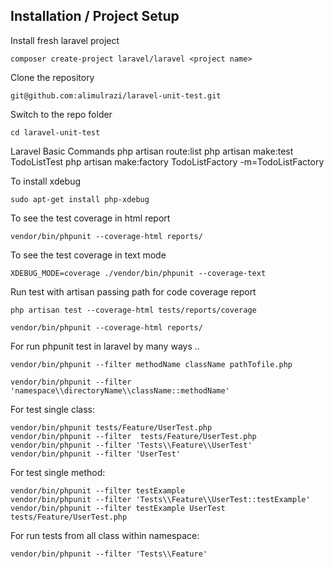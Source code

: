 
## Installation / Project Setup

Install fresh laravel project 

    composer create-project laravel/laravel <project name>

Clone the repository

    git@github.com:alimulrazi/laravel-unit-test.git

Switch to the repo folder

    cd laravel-unit-test

Laravel Basic Commands
    php artisan route:list
    php artisan make:test TodoListTest
    php artisan make:factory TodoListFactory -m=TodoListFactory

To install xdebug

    sudo apt-get install php-xdebug

To see the test coverage in html report   

    vendor/bin/phpunit --coverage-html reports/

To see the test coverage in text mode

    XDEBUG_MODE=coverage ./vendor/bin/phpunit --coverage-text 

Run test with artisan passing path for code coverage report

    php artisan test --coverage-html tests/reports/coverage

    vendor/bin/phpunit --coverage-html reports/

For run phpunit test in laravel by many ways ..

    vendor/bin/phpunit --filter methodName className pathTofile.php

    vendor/bin/phpunit --filter 'namespace\\directoryName\\className::methodName'

For test single class:

    vendor/bin/phpunit tests/Feature/UserTest.php
    vendor/bin/phpunit --filter  tests/Feature/UserTest.php
    vendor/bin/phpunit --filter 'Tests\\Feature\\UserTest'
    vendor/bin/phpunit --filter 'UserTest' 

For test single method:

    vendor/bin/phpunit --filter testExample 
    vendor/bin/phpunit --filter 'Tests\\Feature\\UserTest::testExample'
    vendor/bin/phpunit --filter testExample UserTest tests/Feature/UserTest.php

For run tests from all class within namespace:

    vendor/bin/phpunit --filter 'Tests\\Feature'
